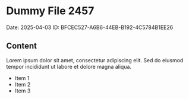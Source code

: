 # Dummy File 2457

Date: 2025-04-03
ID: BFCEC527-A6B6-44EB-B192-4C5784B1EE26

## Content

Lorem ipsum dolor sit amet, consectetur adipiscing elit.
Sed do eiusmod tempor incididunt ut labore et dolore magna aliqua.

* Item 1
* Item 2
* Item 3

